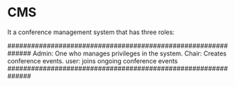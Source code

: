 # CMS

It a conference management system that has three roles:

##############################################################
Admin: One who manages privileges in the system.
Chair: Creates conference events.
user: joins ongoing conference events
##############################################################
